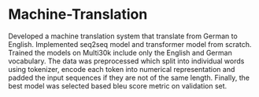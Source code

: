 # Machine-Translation
Developed a machine translation system that translate from German to English. Implemented seq2seq model and transformer model from scratch. Trained the models on Multi30k include only the English and German vocabulary. The data was preprocessed which split into individual words using tokenizer, encode each token into numerical representation and padded the input sequences if they are not of the same length. Finally, the best model was selected based bleu score metric on validation set.  
